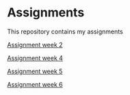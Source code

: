 # Assignments
This repository contains my assignments 

[Assignment week 2](https://github.com/BastiaanHeerius/Assignments/blob/master/Assignment_week_2-2-2.ipynb)

[Assignment week 4](https://github.com/BastiaanHeerius/Assignments/blob/master/Assignment_week_4.py.html)

[Assignment week 5](https://github.com/BastiaanHeerius/Assignments/blob/master/Assignment_week_5.md)

[Assignment week 6](https://github.com/BastiaanHeerius/Assignments/blob/master/assignment4-2.ipynb)
